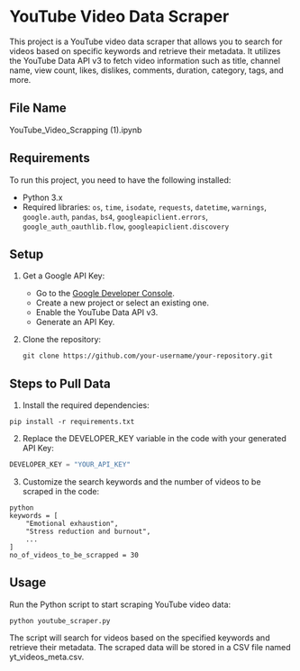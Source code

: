 # YouTube Video Data Scraper

This project is a YouTube video data scraper that allows you to search for videos based on specific keywords and retrieve their metadata. It utilizes the YouTube Data API v3 to fetch video information such as title, channel name, view count, likes, dislikes, comments, duration, category, tags, and more.

## File Name
YouTube_Video_Scrapping (1).ipynb

## Requirements

To run this project, you need to have the following installed:

- Python 3.x
- Required libraries: `os`, `time`, `isodate`, `requests`, `datetime`, `warnings`, `google.auth`, `pandas`, `bs4`, `googleapiclient.errors`, `google_auth_oauthlib.flow`, `googleapiclient.discovery`

## Setup

1. Get a Google API Key:
   - Go to the [Google Developer Console](https://console.developers.google.com/).
   - Create a new project or select an existing one.
   - Enable the YouTube Data API v3.
   - Generate an API Key.

2. Clone the repository:
   ```shell
   git clone https://github.com/your-username/your-repository.git

## Steps to Pull Data
1. Install the required dependencies:
```shell
pip install -r requirements.txt
```

2. Replace the DEVELOPER_KEY variable in the code with your generated API Key:
```python
DEVELOPER_KEY = "YOUR_API_KEY"
```
3. Customize the search keywords and the number of videos to be scraped in the code:
```
python
keywords = [
    "Emotional exhaustion",
    "Stress reduction and burnout",
    ...
]
no_of_videos_to_be_scrapped = 30
```
## Usage
Run the Python script to start scraping YouTube video data:

```shell
python youtube_scraper.py
```
The script will search for videos based on the specified keywords and retrieve their metadata. The scraped data will be stored in a CSV file named yt_videos_meta.csv.
